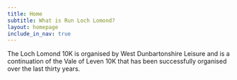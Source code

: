 ```yaml
---
title: Home
subtitle: What is Run Loch Lomond?
layout: homepage
include_in_nav: true
---
```

The Loch Lomond 10K is organised by West Dunbartonshire Leisure and is a continuation of the Vale of Leven 10K that has been successfully organised over the last thirty years.

<script type="text/javascript" src="//downloads.mailchimp.com/js/signup-forms/popup/embed.js" data-dojo-config="usePlainJson: true, isDebug: false"></script><script type="text/javascript">require(\["mojo/signup-forms/Loader"\], function(L) { L.start({"baseUrl":"mc.us16.list-manage.com","uuid":"0c63c664b6ff47ed93533dc5d","lid":"513d1a2b43"}) })</script>
